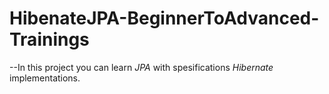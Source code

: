 # HibenateJPA-BeginnerToAdvanced-Trainings

--In this project you can learn *JPA* with spesifications *Hibernate* implementations.
